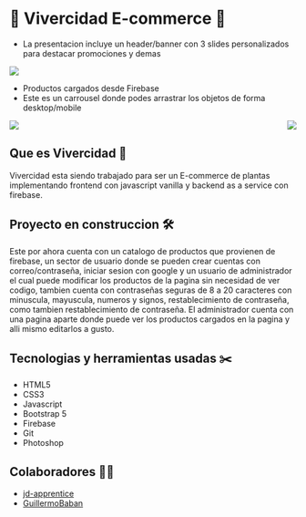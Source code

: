 # 🌱 Vivercidad E-commerce 🌱

- La presentacion incluye un header/banner con 3 slides personalizados para destacar promociones y demas
<img src="https://media.discordapp.net/attachments/780523152059924552/871233592762699846/unknown.png?width=1200&height=505">

- Productos cargados desde Firebase
- Este es un carrousel donde podes arrastrar los objetos de forma desktop/mobile
<img src="https://i.imgur.com/XfDl40Y.png">

<img align="right" src="https://i.imgur.com/V9mkCwW.png">

## Que es Vivercidad 🌱

Vivercidad esta siendo trabajado para ser un E-commerce de plantas implementando frontend con javascript vanilla y backend as a service con firebase.

## Proyecto en construccion 🛠️

Este por ahora cuenta con un catalogo de productos que provienen de firebase, un sector de usuario donde se pueden crear cuentas con correo/contraseña, iniciar sesion con google y un usuario de administrador el cual puede modificar los productos de la pagina sin necesidad de ver codigo, tambien cuenta con contraseñas seguras de 8 a 20 caracteres con minuscula, mayuscula, numeros y signos, restablecimiento de contraseña, como tambien restablecimiento de contraseña. El administrador cuenta con una pagina aparte donde puede ver los productos cargados en la pagina y alli mismo editarlos a gusto.

## Tecnologias y herramientas usadas ✂️

- HTML5
- CSS3
- Javascript
- Bootstrap 5
- Firebase
- Git
- Photoshop

## Colaboradores 🧑👧

- [jd-apprentice](https://github.com/jd-apprentice)
- [GuillermoBaban](https://github.com/GuillermoBaban)
